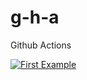 # g-h-a
Github Actions

[![First Example](https://github.com/learngove/g-h-a/actions/workflows/first-example.yml/badge.svg)](https://github.com/learngove/g-h-a/actions/workflows/first-example.yml)
